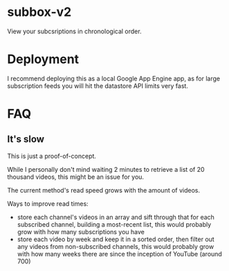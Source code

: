 # subbox-v2
View your subcsriptions in chronological order.

# Deployment
I recommend deploying this as a local Google App Engine app, as for large
subscription feeds you will hit the datastore API limits very fast.

# FAQ
## It's slow
This is just a proof-of-concept.

While I personally don't mind waiting 2 minutes to retrieve a list of 20
thousand videos, this might be an issue for you.

The current method's read speed grows with the amount of videos.

Ways to improve read times:
* store each channel's videos in an array and sift through that for each
 subscribed channel, building a most-recent list, this would probably
 grow with how many subscriptions you have
* store each video by week and keep it in a sorted order, then filter out
 any videos from non-subscribed channels, this would probably grow with
 how many weeks there are since the inception of YouTube (around 700)